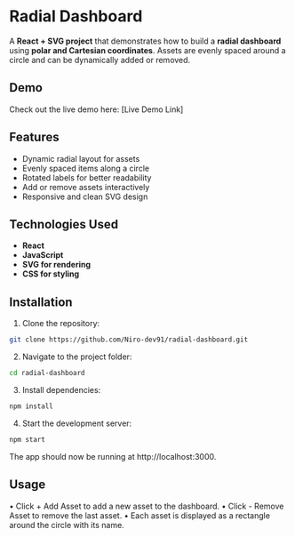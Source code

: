 # Radial Dashboard

A **React + SVG project** that demonstrates how to build a **radial dashboard** using **polar and Cartesian coordinates**. Assets are evenly spaced around a circle and can be dynamically added or removed.

## Demo

Check out the live demo here: [Live Demo Link]

## Features

- Dynamic radial layout for assets  
- Evenly spaced items along a circle  
- Rotated labels for better readability  
- Add or remove assets interactively  
- Responsive and clean SVG design  

## Technologies Used

- **React**  
- **JavaScript**  
- **SVG for rendering**  
- **CSS for styling**  

## Installation

1. Clone the repository:
```bash
git clone https://github.com/Niro-dev91/radial-dashboard.git
```
2. Navigate to the project folder:
```bash
cd radial-dashboard
```
3. Install dependencies:
```bash
npm install
```
4. Start the development server:
```bash
npm start
```
The app should now be running at http://localhost:3000.

## Usage

• Click + Add Asset to add a new asset to the dashboard.
• Click - Remove Asset to remove the last asset.
• Each asset is displayed as a rectangle around the circle with its name.
